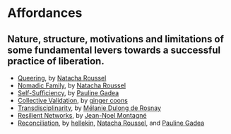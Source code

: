 # Affordances

## Nature, structure, motivations and limitations of some fundamental levers towards a successful practice of liberation.


* [Queering](queering.html), by [Natacha Roussel](../appendix/attributions.html#natacha-roussel)
* [Nomadic Family](nomadic-family.html), by [Natacha Roussel](../appendix/attributions.html#natacha-roussel)
* [Self-Sufficiency](self-sufficiency.html), by [Pauline Gadea](../appendix/attributions.html#pauline-gadea)
* [Collective Validation](collective-validation.html), by [ginger coons](../appendix/attributions.html#ginger-coons)
* [Transdisciplinarity](transdisciplinarity.html), by [Mélanie Dulong de Rosnay](../appendix/attributions.html#melanie-dulong-de-rosnay)
* [Resilient Networks](resilient-networks.html), by [Jean-Noel Montagné](../appendix/attributions.html#jean-noel-montagne)
* [Reconciliation](reconciliation.html), by [hellekin](../appendix/attributions.html#hellekin), [Natacha Roussel](../appendix/attributions.html#natacha-roussel), and [Pauline Gadea](../appendix/attributions.html#pauline-gadea)
